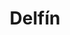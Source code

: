 ---
title: Delfín
date: 
draft: false

# descripcion
description : Dije de plata

materials: Plata 925

color: Plateado

dimensions: 1,5cm x 2cm

code: 02-14-0198

type: "Dijes"

categories: []

# Images
# first image will be shown in the product page
images:
  # - image: "images/path_to_image"
  # La ubicacion de las imagenes es imagenes/Dijes/Dijes.Plata/02-14-0198-delfin
  - image: "./images/dijes/plata/02-14-0198-delfin.JPG"
---